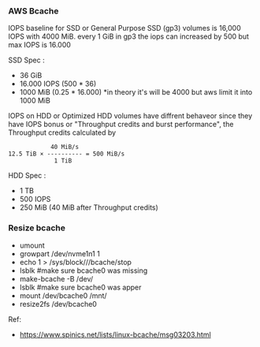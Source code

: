 ### AWS Bcache

IOPS baseline for SSD or General Purpose SSD (gp3) volumes is 16,000 IOPS with 4000 MiB. every 1 GiB in gp3 the iops can increased by 500 but max IOPS is 16.000

SSD Spec :
- 36 GiB
- 16.000 IOPS (500 * 36)
- 1000 MiB (0.25 * 16.000) *in theory it's will be 4000 but aws limit it into 1000 MiB

IOPS on HDD or Optimized HDD volumes have diffrent behaveor since they have IOPS bonus or "Throughput credits and burst performance", the Throughput credits calculated by
```
            40 MiB/s
12.5 TiB × ---------- = 500 MiB/s
             1 TiB
```

HDD Spec :
- 1 TB
- 500 IOPS
- 250 MiB (40 MiB after Throughput credits) 




### Resize bcache
- umount <mount path>
- growpart /dev/nvme1n1 1
- echo 1 > /sys/block/<BACKING DEV PARENT>/<BACKING DEV CHILD>/bcache/stop
- lsblk #make sure bcache0 was missing
- make-bcache -B /dev/<BACKING DEV>
- lsblk #make sure bcache0 was apper
- mount /dev/bcache0 /mnt/<mount path>
- resize2fs /dev/bcache0

Ref:
- https://www.spinics.net/lists/linux-bcache/msg03203.html
